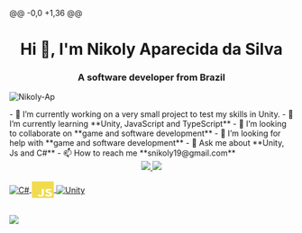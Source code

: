 @@ -0,0 +1,36 @@
<h1 align="center">Hi 👋, I'm Nikoly Aparecida da Silva </h1>
<h3 align="center">A software developer from Brazil</h3>
<p align="left"> <img src="https://komarev.com/ghpvc/?username=Nikoly-Ap&label=Profile%20views&color=0e75b6&style=flat" alt="Nikoly-Ap" /> </p>
- 🔭 I’m currently working on a very small project to test my skills in Unity.
- 🌱 I’m currently learning **Unity, JavaScript and TypeScript**
- 👯 I’m looking to collaborate on **game and software development**
- 🤝 I’m looking for help with **game and software development**
- 💬 Ask me about **Unity, Js and C#**
- 📫 How to reach me **snikoly19@gmail.com**
<div align="center">
  <a href="https://github.com/Nikoly-Ap">
  <img height="180em" src=https://github-readme-stats.vercel.app/api?username=Nikoly-Ap&theme=radical=true/>
  <img height="180em" src="https://github-readme-stats.vercel.app/api/top-langs/?username=Nikoly-Ap&layout=compact&langs_count=7&theme=theme=radical"/>
</div>
 
<div style="display: inline_block"><br>
  <img align="center" alt="C#" height="30" width="40" src="https://cdn.jsdelivr.net/gh/devicons/devicon@latest/icons/csharp/csharp-original.svg" />
  <img align="center" alt="Js" height="30" width="40" src="https://raw.githubusercontent.com/devicons/devicon/master/icons/javascript/javascript-plain.svg">
  <img align="center" alt="Unity" height="30" width="40" src="https://cdn.jsdelivr.net/gh/devicons/devicon@latest/icons/unity/unity-original.svg">
  
  </div>
  
##
<div> 
  <a href="https://www.linkedin.com/in/nikoly-silva/" target="_blank"><img src="https://img.shields.io/badge/-LinkedIn-%230077B5?style=for-the-badge&logo=linkedin&logoColor=white" target="_blank"></a> 
  
</div>


